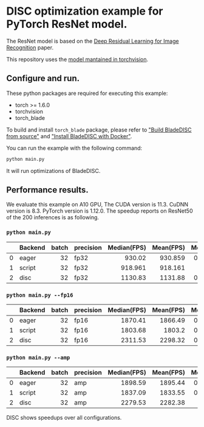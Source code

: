 # DISC optimization example for PyTorch ResNet model.

The ResNet model is based on the [Deep Residual Learning for Image Recognition](https://arxiv.org/abs/1512.03385) paper.

This repository uses the
[model mantained in torchvision](https://pytorch.org/vision/stable/models/resnet.html).


## Configure and run.

These python packages are required for executing this example:

- torch >= 1.6.0
- torchvision
- torch_blade

To build and install `torch_blade` package, please refer to
["Build BladeDISC from source"](../../../../docs/build_from_source.md) and
["Install BladeDISC with Docker"](../../../../docs/install_with_docker.md).

You can run the example with the following command:

```bash
python main.py
```

It will run optimizations of BladeDISC.

## Performance results.

We evaluate this example on A10 GPU, The CUDA version is 11.3. CuDNN version is
8.3. PyTorch version is 1.12.0. The speedup reports on ResNet50 of the 200 inferences
is as following.

### `python main.py`
|    | Backend   |   batch | precision   |   Median(FPS) |   Mean(FPS) |   Median(ms) |   Mean(ms) |    99th_p |     std_dev |
|---:|:----------|--------:|:------------|--------------:|------------:|-------------:|-----------:|----------:|------------:|
|  0 | eager     |      32 | fp32        |       930.02  |     930.859 |    0.0344079 |  0.0343776 | 0.0347254 | 0.000162988 |
|  1 | script    |      32 | fp32        |       918.961 |     918.161 |    0.034822  |  0.0348532 | 0.0353194 | 0.000177631 |
|  2 | disc      |      32 | fp32        |      1130.83  |    1131.88  |    0.0282977 |  0.0282732 | 0.0287687 | 0.000219865 |

### `python main.py --fp16`
|    | Backend   |   batch | precision   |   Median(FPS) |   Mean(FPS) |   Median(ms) |   Mean(ms) |    99th_p |     std_dev |
|---:|:----------|--------:|:------------|--------------:|------------:|-------------:|-----------:|----------:|------------:|
|  0 | eager     |      32 | fp16        |       1870.41 |     1866.49 |    0.0171085 |  0.017145  | 0.0173835 | 9.1966e-05  |
|  1 | script    |      32 | fp16        |       1803.68 |     1803.2  |    0.0177415 |  0.0177472 | 0.0180768 | 0.000129273 |
|  2 | disc      |      32 | fp16        |       2311.53 |     2298.32 |    0.0138436 |  0.0139253 | 0.0145824 | 0.000170253 |

### `python main.py --amp`
|    | Backend   |   batch | precision   |   Median(FPS) |   Mean(FPS) |   Median(ms) |   Mean(ms) |    99th_p |     std_dev |
|---:|:----------|--------:|:------------|--------------:|------------:|-------------:|-----------:|----------:|------------:|
|  0 | eager     |      32 | amp         |       1898.59 |     1895.44 |    0.0168546 |  0.016883  | 0.017094  | 8.18696e-05 |
|  1 | script    |      32 | amp         |       1837.09 |     1833.55 |    0.0174189 |  0.0174531 | 0.0176906 | 0.000100789 |
|  2 | disc      |      32 | amp         |       2279.53 |     2282.38 |    0.014038  |  0.0140209 | 0.0142996 | 7.63628e-05 |

DISC shows speedups over all configurations.
